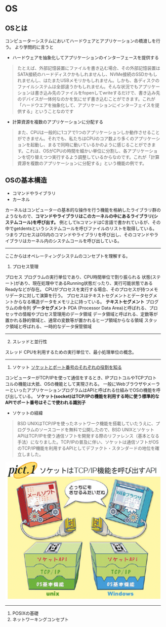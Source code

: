 # OS

## OSとは

コンピューターシステムにおいてハードウェアとアプリケーションの橋渡しを行う。
より学問的に言うと
- ハードウェアを抽象化してアプリケーションのインターフェースを提供する

>たとえば、外部記憶装置にファイルを書き込む場合、その外部記憶装置はSATA接続のハードディスクかもしれませんし、NVMe接続のSSDかもしれませんし、はたまたUSBメモリかもしれません。しかも、各ディスクのファイルシステムは全部違うかもしれません。そんな状況でもアプリケーションは書き込み先のファイルをfopenしてwriteするだけで、書き込み先のデバイスが一体何なのかを気にせず書き込むことができます。これが「ハードウエアを抽象化して、アプリケーションにインターフェイスを提供する」ということなのです

- 計算資源を複数のアプリケーションに分配する
>また、CPUは一般的に1コアで1つのアプリケーションしか動作させることができません。それでも、私たちはCPUのコア数より多くのアプリケーションを起動し、まるで同時に動いているかのように感じることができます。これは、OSがCPUの時間を細かい単位に分割し、各アプリケーションを切り替えつつ実行するよう調整しているからなのです。これが「計算資源を複数のアプリケーションに分配する」という機能の例です。

## OSの基本構造

- コマンドやライブラリ
- カーネル

カーネルはコンピューターの基本的な操作を行う機能を格納したライブラリ群のようなもので、**コマンドやライブラリはこのカーネルの中にあるライブラリ(システムコール)を呼び出す。**
例としてlsコマンドはC言語で書かれているが、その中でgetdentsというシステムコールを呼びファイルのリストを取得している。
つまりプロセスはOS内のコマンドやライブラリを呼び出し、そのコマンドやライブラリはカーネル内のシステムコールを呼び出している。

---

ここからはオペレーティングシステムのコンセプトを理解する。

1. プロセス管理

プロセス
プログラムの実行単位であり、CPU時間単位で割り振られる
状態(ステート)があり、現在処理中であるRunning状態だったり、実行可能状態であるReadyなどが存在。
CPUがプロセスを実行する場合、そのプロセスが持つメモリデータに対して演算を行う。
プロセスはテキストセグメントとデータセグメントからなる構造データをメモリ上に持っている。
**テキストセグメント**
プログラムの命令列
**データセグメント**
PDA (Processor Data Area)と呼ばれる、プロセッサの情報やプロセス管理用のデータ領域
データ領域と呼ばれる、定数等が置かれる静的領域と、通常の変数等が置かれるヒープ領域からなる領域
スタック領域と呼ばれる、一時的なデータ保管領域


---

2. スレッドと並行性

スレッド
CPUを利用するための実行単位で、最小処理単位の概念。


---

1. ソケット
[ソケットとポート番号のそれぞれの役割を知る](https://xtech.nikkei.com/it/pc/article/NPC/20070130/260044/)

コンピューターがTCP/IPを使って通信をするとき、IPプロトコルやTCPプロトコルの機能は大抵、OSの機能として実現される。
一般にWebブラウザやメーラーといったアプリケーションプログラムはAPIと呼ばれる仕組みでOSの機能を呼び出している。
**ソケット(socket)はTCP/IPの機能を利用する時に使う標準的なAPIでポート番号はそこで使われる識別子**

- ソケットの経緯
>BSD UNIXはTCP/IPを使ったネットワーク機能を搭載していたうえに、プログラムのソースコードを無料で公開したので、BSD UNIXとソケットAPIはTCP/IPを使う通信ソフトを開発する際のリファレンス（基本となる手法）になりました。TCP/IPの普及に伴い、ソケットは通信ソフトがOSのTCP/IP機能を利用するAPIとしてデファクト・スタンダードの地位を確立しました。

![socket](image/socket.png)




---
1. POSIXの基礎
2. ネットワーキングコンセプト